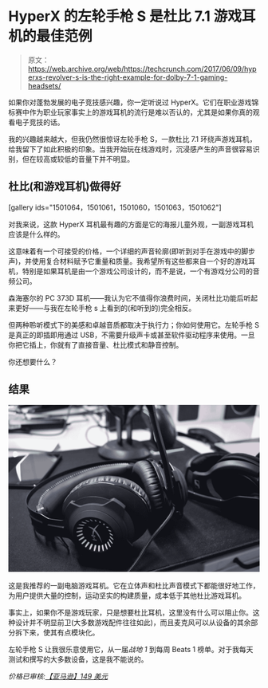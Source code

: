 # HyperX 的左轮手枪 S 是杜比 7.1 游戏耳机的最佳范例 

> 原文：<https://web.archive.org/web/https://techcrunch.com/2017/06/09/hyperxs-revolver-s-is-the-right-example-for-dolby-7-1-gaming-headsets/>

如果你对蓬勃发展的电子竞技感兴趣，你一定听说过 HyperX。它们在职业游戏锦标赛中作为职业玩家事实上的游戏耳机的流行是难以否认的，尤其是如果你真的观看电子竞技的话。

我的兴趣越来越大，但我仍然很惊讶左轮手枪 S，一款杜比 7.1 环绕声游戏耳机，给我留下了如此积极的印象。当我开始玩在线游戏时，沉浸感产生的声音很容易识别，但在较高或较低的音量下并不明显。

## 杜比(和游戏耳机)做得好

[gallery ids="1501064，1501061，1501060，1501063，1501062"]

对我来说，这款 HyperX 耳机最有趣的方面是它的海报儿童外观，一副游戏耳机应该是什么样的。

这意味着有一个可接受的价格，一个详细的声音轮廓(即听到对手在游戏中的脚步声)，并使用复合材料赋予它重量和质量。我希望所有这些都来自一个好的游戏耳机，特别是如果耳机是由一个游戏公司设计的，而不是说，一个有游戏分公司的音频公司。

森海塞尔的 PC 373D 耳机——我认为它不值得你浪费时间，关闭杜比功能后听起来更好——与我在左轮手枪 s 上看到的(和听到的)完全相反。

但两种聆听模式下的美感和卓越音质都取决于执行力；你如何使用它。左轮手枪 S 是真正的即插即用通过 USB，不需要升级声卡或甚至软件驱动程序来使用。一旦你把它插上，你就有了直接音量、杜比模式和静音控制。

你还想要什么？

## 结果

![](img/814f3be458155b1b537bdbcfe3420265.png)

这是我推荐的一副电脑游戏耳机。它在立体声和杜比声音模式下都能很好地工作，为用户提供大量的控制，运动坚实的构建质量，成本低于其他杜比游戏耳机。

事实上，如果你不是游戏玩家，只是想要杜比耳机，这里没有什么可以阻止你。这种设计并不明显前卫(大多数游戏配件往往如此)，而且麦克风可以从设备的其余部分拆下来，使其有点模块化。

左轮手枪 S 让我很乐意使用它，从一届*战地 1* 到每周 Beats 1 榜单。对于我每天测试和撰写的大多数设备，这是我不能说的。

*价格已审核:[【亚马逊】149 美元](https://web.archive.org/web/20221025223129/https://www.amazon.com/HyperX-Revolver-Surround-HX-HSCRS-GM-NA/dp/B01N9RM9N3)*